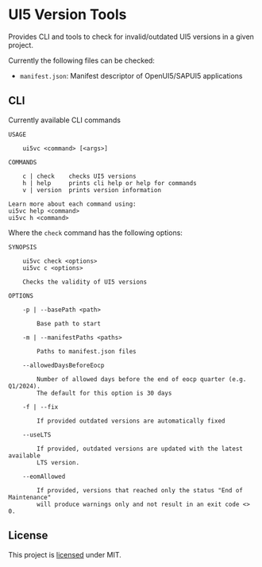 # UI5 Version Tools

Provides CLI and tools to check for invalid/outdated UI5 versions in a given project.

Currently the following files can be checked:

- `manifest.json`: Manifest descriptor of OpenUI5/SAPUI5 applications

## CLI

Currently available CLI commands

```
USAGE

    ui5vc <command> [<args>]

COMMANDS

    c | check    checks UI5 versions
    h | help     prints cli help or help for commands
    v | version  prints version information

Learn more about each command using:
ui5vc help <command>
ui5vc h <command>
```

Where the `check` command has the following options:

```
SYNOPSIS

    ui5vc check <options>
    ui5vc c <options>

    Checks the validity of UI5 versions

OPTIONS

    -p | --basePath <path>

        Base path to start

    -m | --manifestPaths <paths>

        Paths to manifest.json files

    --allowedDaysBeforeEocp

        Number of allowed days before the end of eocp quarter (e.g. Q1/2024).
        The default for this option is 30 days

    -f | --fix

        If provided outdated versions are automatically fixed

    --useLTS

        If provided, outdated versions are updated with the latest available
        LTS version.

    --eomAllowed

        If provided, versions that reached only the status "End of Maintenance"
        will produce warnings only and not result in an exit code <> 0.
```

## License

This project is [licensed](./LICENSE) under MIT.
